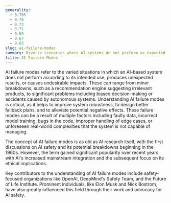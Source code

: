 ```yaml
---
generality:
  - 0.785
  - 0.76
  - 0.73
  - 0.71
  - 0.69
  - 0.67
  - 0.65
slug: ai-failure-modes
summary: Diverse scenarios where AI systems do not perform as expected or generate unintended consequences.
title: AI Failure Modes
---
```


AI failure modes refer to the varied situations in which an AI-based system does not perform according to its intended use, produces unexpected results, or causes undesirable impacts. These can range from minor breakdowns, such as a recommendation engine suggesting irrelevant products, to significant problems including biased decision-making or accidents caused by autonomous systems. Understanding AI failure modes is critical, as it helps to improve system robustness, to design better fallback plans, and to alleviate potential negative effects. These failure modes can be a result of multiple factors including faulty data, incorrect model training, bugs in the code, improper handling of edge cases, or unforeseen real-world complexities that the system is not capable of managing.

The concept of AI failure modes is as old as AI research itself, with the first discussions on AI safety and its potential breakdowns beginning in the 1960s. However, the term gained significant popularity over recent years with AI's increased mainstream integration and the subsequent focus on its ethical implications.

Key contributors to the understanding of AI failure modes include safety-focused organizations like OpenAI, DeepMind's Safety Team, and the Future of Life Institute. Prominent individuals, like Elon Musk and Nick Bostrom, have also greatly influenced this field through their work and advocacy for AI safety.
